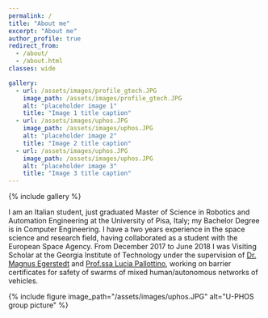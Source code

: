 ```yaml
---
permalink: /
title: "About me"
excerpt: "About me"
author_profile: true
redirect_from: 
  - /about/
  - /about.html
classes: wide

gallery:
  - url: /assets/images/profile_gtech.JPG
    image_path: /assets/images/profile_gtech.JPG
    alt: "placeholder image 1"
    title: "Image 1 title caption"
  - url: /assets/images/uphos.JPG
    image_path: /assets/images/uphos.JPG
    alt: "placeholder image 2"
    title: "Image 2 title caption"
  - url: /assets/images/uphos.JPG
    image_path: /assets/images/uphos.JPG
    alt: "placeholder image 3"
    title: "Image 3 title caption"
---
```


{% include gallery %}

I am an Italian student, just graduated Master of Science in Robotics and Automation Engineering at the University of Pisa, Italy; my Bachelor Degree is in Computer Engineering. I have a two years experience in the space science and research field, having collaborated as a student with the European Space Agency. From December 2017 to June 2018 I was Visiting Scholar at the Georgia Institute of Technology under the supervision of [Dr. Magnus Egerstedt](https://magnus.ece.gatech.edu/) and [Prof.ssa Lucia Pallottino](http://www.centropiaggio.unipi.it/~pallottino), working on barrier certificates for safety of swarms of mixed human/autonomous networks of vehicles.

{% include figure image_path="/assets/images/uphos.JPG" alt="U-PHOS group picture" %}